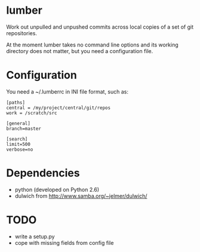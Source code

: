 lumber
======

Work out unpulled and unpushed commits across local copies of a set of git
repositories.


At the moment lumber takes no command line options and its working directory
does not matter, but you need a configuration file.

Configuration
=============

You need a ~/.lumberrc in INI file format, such as:

    [paths]
    central = /my/project/central/git/repos
    work = /scratch/src

    [general]
    branch=master

    [search]
    limit=500
    verbose=no


Dependencies
============

 * python (developed on Python 2.6)
 * dulwich from http://www.samba.org/~jelmer/dulwich/

TODO
====

 * write a setup.py
 * cope with missing fields from config file

